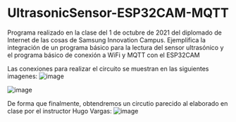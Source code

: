 # UltrasonicSensor-ESP32CAM-MQTT
Programa realizado en la clase del 1 de octubre de 2021 del diplomado de Internet de las cosas de Samsung Innovation Campus. Ejemplifica la integración de un programa básico para la lectura del sensor ultrasónico y el programa básico de conexión a WiFi y MQTT con el ESP32CAM

Las conexiones para realizar el circuito se muestran en las siguientes imagenes:
![image](https://user-images.githubusercontent.com/71236850/135676111-3684802c-5442-4d49-a4cd-92f80ca58616.png)

![image](https://user-images.githubusercontent.com/71236850/135676182-c2d3496e-e640-4c65-a572-5a97c0443f00.png)

De forma que finalmente, obtendremos un circutio parecido al elaborado en clase por el instructor Hugo Vargas:
![image](https://user-images.githubusercontent.com/71236850/135676217-74221a16-6cb5-4ae7-9673-bdf04ec91798.png)
